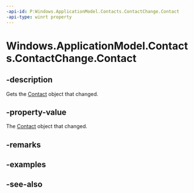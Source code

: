 ```yaml
---
-api-id: P:Windows.ApplicationModel.Contacts.ContactChange.Contact
-api-type: winrt property
---
```


<!-- Property syntax
public Windows.ApplicationModel.Contacts.Contact Contact { get; }
-->

# Windows.ApplicationModel.Contacts.ContactChange.Contact

## -description
Gets the [Contact](contact.md) object that changed.

## -property-value
The [Contact](contact.md) object that changed.

## -remarks

## -examples

## -see-also
